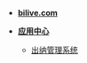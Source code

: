 - [**bilive.com**](https://www.bilive.com)
- [**应用中心**](/)

  - [出纳管理系统](/4d8d54b7f3e84f99a63aa7e656559fc1)

